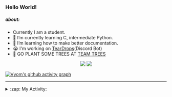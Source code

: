 ### Hello World!

##### about:
- Currently I am a student.
- 🌱 I’m currently learning C, intermediate Python.
- 🌱 I’m learning how to make better documentation.
- 😭 I'm working on [TearDrops](https://github.com/Vyvy-vi/TearDrops)(Discord Bot)
- 🌱 GO PLANT SOME TREES AT [TEAM TREES](https://teamtrees.org/)

<p align="center">
  <a href="https://twitter.com/Vyvy_viM"><img target="_blank" src="https://img.shields.io/badge/twitter%20@Vyvy_viM-0D95E8?style=for-the-badge&logo=twitter&logoColor=white"/></a> 
  <a href="https://vyvy-vi.github.io/portfolio"><img target="_blank" src="https://img.shields.io/badge/-I%27m_craving_for_open_source-green?style=for-the-badge&logo=github&logoColor=black"/></a> 
</p>

[![Vyom's github activity graph](https://activity-graph.herokuapp.com/graph?username=Vyvy-vi)](https://github.com/ashutosh00710/github-readme-activity-graph)

---
<details>
  <summary>:zap: My Activity:</summary>
  
<!--START_SECTION:waka-->
**I'm a Night 🦉** 

```text
🌞 Morning    27 commits     █░░░░░░░░░░░░░░░░░░░░░░░░   4.66% 
🌆 Daytime    164 commits    ███████░░░░░░░░░░░░░░░░░░   28.28% 
🌃 Evening    245 commits    ██████████░░░░░░░░░░░░░░░   42.24% 
🌙 Night      144 commits    ██████░░░░░░░░░░░░░░░░░░░   24.83%

```
📅 **I'm Most Productive on Thursday** 

```text
Monday       89 commits     ███░░░░░░░░░░░░░░░░░░░░░░   15.34% 
Tuesday      94 commits     ████░░░░░░░░░░░░░░░░░░░░░   16.21% 
Wednesday    88 commits     ███░░░░░░░░░░░░░░░░░░░░░░   15.17% 
Thursday     111 commits    ████░░░░░░░░░░░░░░░░░░░░░   19.14% 
Friday       32 commits     █░░░░░░░░░░░░░░░░░░░░░░░░   5.52% 
Saturday     77 commits     ███░░░░░░░░░░░░░░░░░░░░░░   13.28% 
Sunday       89 commits     ███░░░░░░░░░░░░░░░░░░░░░░   15.34%

```


📊 **This Week I Spent My Time On** 

```text
🔥 Editors: 
Vim                      6 hrs 32 mins       █████████████████████████   100.0%

🐱‍💻 Projects: 
TEC-Discord-Automation   2 hrs 27 mins       █████████░░░░░░░░░░░░░░░░   37.63% 
Praise-Bot-Discord       1 hr 52 mins        ███████░░░░░░░░░░░░░░░░░░   28.59% 
Unknown Project          56 mins             ███░░░░░░░░░░░░░░░░░░░░░░   14.35% 
Shephard-bot             56 mins             ███░░░░░░░░░░░░░░░░░░░░░░   14.32% 
portfolio                13 mins             █░░░░░░░░░░░░░░░░░░░░░░░░   3.56%

```


 Last Updated on 23/06/2021
<!--END_SECTION:waka-->
</details>

